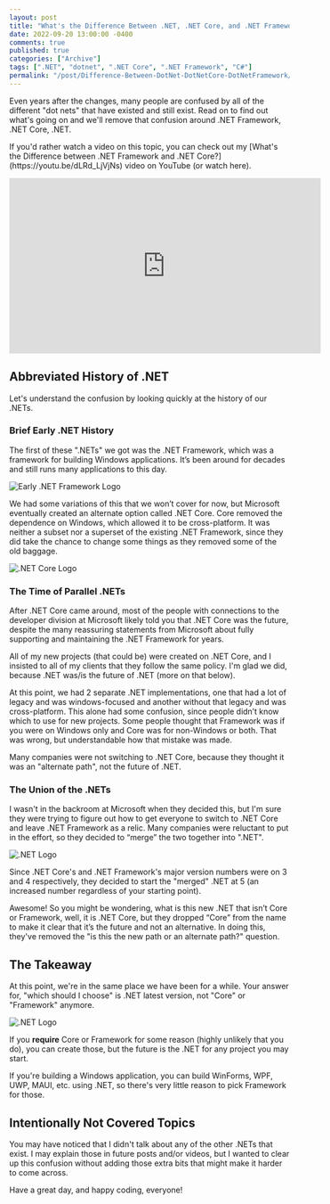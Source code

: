 ```yaml
---
layout: post
title: "What's the Difference Between .NET, .NET Core, and .NET Framework"
date: 2022-09-20 13:00:00 -0400
comments: true
published: true
categories: ["Archive"]
tags: [".NET", "dotnet", ".NET Core", ".NET Framework", "C#"]
permalink: "/post/Difference-Between-DotNet-DotNetCore-DotNetFramework/"
---
```


Even years after the changes, many people are confused by all of the different "dot nets" that have existed and still exist. Read on to find out what's going on and we'll remove that confusion around .NET Framework, .NET Core, .NET.

<p class="message">If you'd rather watch a video on this topic, you can check out my [What's the Difference between .NET Framework and .NET Core?](https://youtu.be/dLRd_LjVjNs) video on YouTube (or watch here).</p>

<iframe width="560" height="315" src="https://www.youtube.com/embed/dLRd_LjVjNs" title="YouTube video player" frameborder="0" allow="accelerometer; autoplay; clipboard-write; encrypted-media; gyroscope; picture-in-picture" allowfullscreen></iframe>

## Abbreviated History of .NET

Let's understand the confusion by looking quickly at the history of our .NETs.

### Brief Early .NET History

The first of these ".NETs" we got was the .NET Framework, which was a framework for building Windows applications. It’s been around for decades and still runs many applications to this day.

![Early .NET Framework Logo](/images/files/2022-posts/CoreFrameworkConfusion/NET-Framework-Logo-2002.png)

We had some variations of this that we won’t cover for now, but Microsoft eventually created an alternate option called .NET Core. Core removed the dependence on Windows, which allowed it to be cross-platform. It was neither a subset nor a superset of the existing .NET Framework, since they did take the chance to change some things as they removed some of the old baggage.

![.NET Core Logo](/images/files/2022-posts/CoreFrameworkConfusion/NET_Core_Logo.svg.png)

### The Time of Parallel .NETs

After .NET Core came around, most of the people with connections to the developer division at Microsoft likely told you that .NET Core was the future, despite the many reassuring statements from Microsoft about fully supporting and maintaining the .NET Framework for years.

All of my new projects (that could be) were created on .NET Core, and I insisted to all of my clients that they follow the same policy. I'm glad we did, because .NET was/is the future of .NET (more on that below).

At this point, we had 2 separate .NET implementations, one that had a lot of legacy and was windows-focused and another without that legacy and was cross-platform. This alone had some confusion, since people didn’t know which to use for new projects. Some people thought that Framework was if you were on Windows only and Core was for non-Windows or both. That was wrong, but understandable how that mistake was made.

Many companies were not switching to .NET Core, because they thought it was an "alternate path", not the future of .NET.

### The Union of the .NETs

I wasn't in the backroom at Microsoft when they decided this, but I'm sure they were trying to figure out how to get everyone to switch to .NET Core and leave .NET Framework as a relic. Many companies were reluctant to put in the effort, so they decided to “merge” the two together into ".NET".

![.NET Logo](/images/files/2022-posts/CoreFrameworkConfusion/Microsoft_.NET_logo.svg.png)

Since .NET Core's and .NET Framework's major version numbers were on 3 and 4 respectively, they decided to start the "merged" .NET at 5 (an increased number regardless of your starting point).

Awesome! So you might be wondering, what is this new .NET that isn’t Core or Framework, well, it is .NET Core, but they dropped “Core” from the name to make it clear that it’s the future and not an alternative. In doing this, they've removed the "is this the new path or an alternate path?" question.

## The Takeaway

At this point, we're in the same place we have been for a while. Your answer for, "which should I choose" is .NET latest version, not "Core" or "Framework" anymore.

![.NET Logo](/images/files/2022-posts/CoreFrameworkConfusion/Microsoft_.NET_logo.svg.png)

If you **require** Core or Framework for some reason (highly unlikely that you do), you can create those, but the future is the .NET for any project you may start.

If you're building a Windows application, you can build WinForms, WPF, UWP, MAUI, etc. using .NET, so there's very little reason to pick Framework for those.

## Intentionally Not Covered Topics

You may have noticed that I didn't talk about any of the other .NETs that exist. I may explain those in future posts and/or videos, but I wanted to clear up this confusion without adding those extra bits that might make it harder to come across.

Have a great day, and happy coding, everyone!

